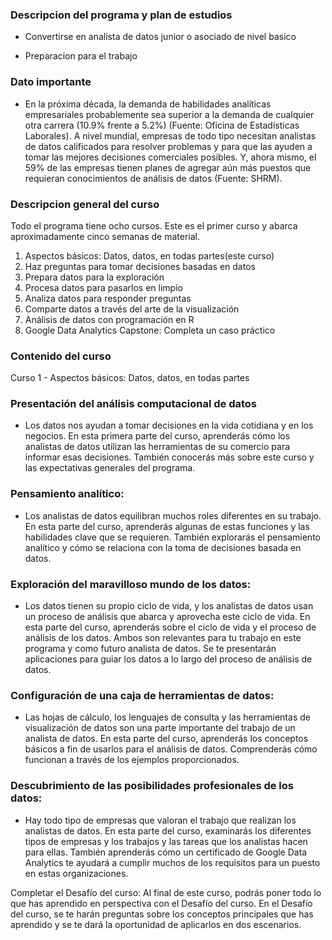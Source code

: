 ### Descripcion del programa y plan de estudios 

* Convertirse en analista de datos junior o asociado de nivel basico

* Preparacion para el trabajo

### Dato importante 

* En la próxima década, la demanda de habilidades analíticas empresariales probablemente sea superior a la demanda de cualquier otra carrera (10.9% frente a 5.2%) (Fuente: Oficina de Estadísticas Laborales). A nivel mundial, empresas de todo tipo necesitan analistas de datos calificados para resolver problemas y para que las ayuden a tomar las mejores decisiones comerciales posibles. Y, ahora mismo, el 59% de las empresas tienen planes de agregar aún más puestos que requieran conocimientos de análisis de datos (Fuente: SHRM).

### Descripcion general del curso

Todo el programa tiene ocho cursos. Este es el primer curso y abarca aproximadamente cinco semanas de material.

1. Aspectos básicos: Datos, datos, en todas partes(este curso)
2. Haz preguntas para tomar decisiones basadas en datos
3. Prepara datos para la exploración
4. Procesa datos para pasarlos en limpio
5. Analiza datos para responder preguntas
6. Comparte datos a través del arte de la visualización
7. Análisis de datos con programación en R
8. Google Data Analytics Capstone: Completa un caso práctico


### Contenido del curso

Curso 1 - Aspectos básicos: Datos, datos, en todas partes

### Presentación del análisis computacional de datos 

* Los datos nos ayudan a tomar decisiones en la vida cotidiana y en los negocios. En esta primera parte del curso, aprenderás cómo los analistas de datos utilizan las herramientas de su comercio para informar esas decisiones. También conocerás más sobre este curso y las expectativas generales del programa.

### Pensamiento analítico: 

* Los analistas de datos equilibran muchos roles diferentes en su trabajo. En esta parte del curso, aprenderás algunas de estas funciones y las habilidades clave que se requieren. También explorarás el pensamiento analítico y cómo se relaciona con la toma de decisiones basada en datos.

### Exploración del maravilloso mundo de los datos: 

* Los datos tienen su propio ciclo de vida, y los analistas de datos usan un proceso de análisis que abarca y aprovecha este ciclo de vida. En esta parte del curso, aprenderás sobre el ciclo de vida y el proceso de análisis de los datos. Ambos son relevantes para tu trabajo en este programa y como futuro analista de datos. Se te presentarán aplicaciones para guiar los datos a lo largo del proceso de análisis de datos.

### Configuración de una caja de herramientas de datos: 

* Las hojas de cálculo, los lenguajes de consulta y las herramientas de visualización de datos son una parte importante del trabajo de un analista de datos. En esta parte del curso, aprenderás los conceptos básicos a fin de usarlos para el análisis de datos. Comprenderás cómo funcionan a través de los ejemplos proporcionados.

### Descubrimiento de las posibilidades profesionales de los datos: 

* Hay todo tipo de empresas que valoran el trabajo que realizan los analistas de datos. En esta parte del curso, examinarás los diferentes tipos de empresas y los trabajos y las tareas que los analistas hacen para ellas. También aprenderás cómo un certificado de Google Data Analytics te ayudará a cumplir muchos de los requisitos para un puesto en estas organizaciones.

Completar el Desafío del curso: Al final de este curso, podrás poner todo lo que has aprendido en perspectiva con el Desafío del curso. En el Desafío del curso, se te harán preguntas sobre los conceptos principales que has aprendido y se te dará la oportunidad de aplicarlos en dos escenarios.